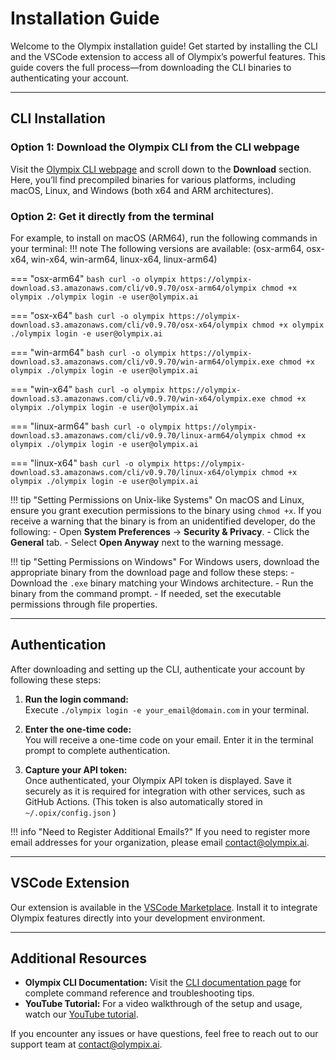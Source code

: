 # Installation Guide

Welcome to the Olympix installation guide! Get started by installing the CLI and the VSCode extension to access all of Olympix’s powerful features. This guide covers the full process—from downloading the CLI binaries to authenticating your account.

---

## CLI Installation

### Option 1: Download the Olympix CLI from the CLI webpage

Visit the [Olympix CLI webpage](https://olympix-download.s3.amazonaws.com/cli/cli_doc.html) and scroll down to the **Download** section. Here, you’ll find precompiled binaries for various platforms, including macOS, Linux, and Windows (both x64 and ARM architectures).

### Option 2: Get it directly from the terminal

For example, to install on macOS (ARM64), run the following commands in your terminal:
!!! note 
    The following versions are available: (osx-arm64, osx-x64, win-x64, win-arm64, linux-x64, linux-arm64)

=== "osx-arm64"
    ```bash
    curl -o olympix https://olympix-download.s3.amazonaws.com/cli/v0.9.70/osx-arm64/olympix
    chmod +x olympix
    ./olympix login -e user@olympix.ai
    ```

=== "osx-x64"
    ```bash
    curl -o olympix https://olympix-download.s3.amazonaws.com/cli/v0.9.70/osx-x64/olympix
    chmod +x olympix
    ./olympix login -e user@olympix.ai
    ```

=== "win-arm64"
    ```bash
    curl -o olympix https://olympix-download.s3.amazonaws.com/cli/v0.9.70/win-arm64/olympix.exe
    chmod +x olympix
    ./olympix login -e user@olympix.ai
    ```

=== "win-x64"
    ```bash
    curl -o olympix https://olympix-download.s3.amazonaws.com/cli/v0.9.70/win-x64/olympix.exe
    chmod +x olympix
    ./olympix login -e user@olympix.ai
    ```

=== "linux-arm64"
    ```bash
    curl -o olympix https://olympix-download.s3.amazonaws.com/cli/v0.9.70/linux-arm64/olympix
    chmod +x olympix
    ./olympix login -e user@olympix.ai
    ```

=== "linux-x64"
    ```bash
    curl -o olympix https://olympix-download.s3.amazonaws.com/cli/v0.9.70/linux-x64/olympix
    chmod +x olympix
    ./olympix login -e user@olympix.ai
    ```


!!! tip "Setting Permissions on Unix-like Systems"
    On macOS and Linux, ensure you grant execution permissions to the binary using `chmod +x`. If you receive a warning that the binary is from an unidentified developer, do the following:
    - Open **System Preferences** → **Security & Privacy**.
    - Click the **General** tab.
    - Select **Open Anyway** next to the warning message.

!!! tip "Setting Permissions on Windows"
    For Windows users, download the appropriate binary from the download page and follow these steps:
    - Download the `.exe` binary matching your Windows architecture.
    - Run the binary from the command prompt.
    - If needed, set the executable permissions through file properties.

---

## Authentication

After downloading and setting up the CLI, authenticate your account by following these steps:

1. **Run the login command:**  
   Execute `./olympix login -e your_email@domain.com` in your terminal.
   
2. **Enter the one-time code:**  
   You will receive a one-time code on your email. Enter it in the terminal prompt to complete authentication.
   
3. **Capture your API token:**  
   Once authenticated, your Olympix API token is displayed. Save it securely as it is required for integration with other services, such as GitHub Actions. (This token is also automatically stored in `~/.opix/config.json` )

!!! info "Need to Register Additional Emails?"
    If you need to register more email addresses for your organization, please email [contact@olympix.ai](mailto:contact@olympix.ai).

---

## VSCode Extension

Our extension is available in the [VSCode Marketplace](https://marketplace.visualstudio.com/items?itemName=Olympixai.olympix). Install it to integrate Olympix features directly into your development environment.

---

## Additional Resources

- **Olympix CLI Documentation:** Visit the [CLI documentation page](./CLI/index.md) for complete command reference and troubleshooting tips.
- **YouTube Tutorial:** For a video walkthrough of the setup and usage, watch our [YouTube tutorial](https://youtu.be/x7Apoq2PgT0).

If you encounter any issues or have questions, feel free to reach out to our support team at [contact@olympix.ai](mailto:contact@olympix.ai).